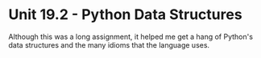 # Unit 19.2 - Python Data Structures

Although this was a long assignment, it helped me get a hang of Python's data structures and the many idioms that the language uses.

